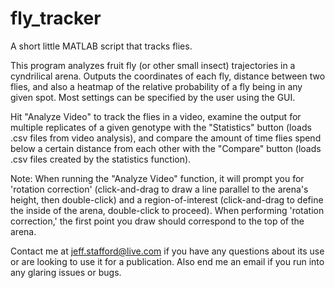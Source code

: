fly_tracker
===========

A short little MATLAB script that tracks flies.

This program analyzes fruit fly (or other small insect) trajectories in a cyndrilical arena. Outputs the coordinates of each fly, distance between two flies, and also a heatmap of the relative probability of a fly being in any given spot. Most settings can be specified by the user using the GUI. 

Hit "Analyze Video" to track the flies in a video, examine the output for multiple replicates of a given genotype with the "Statistics" button (loads .csv files from video analysis), and compare the amount of time flies spend below a certain distance from each other with the "Compare" button (loads .csv files created by the statistics function). 

Note:
When running the "Analyze Video" function, it will prompt you for 'rotation correction' (click-and-drag to draw a line parallel to the arena's height, then double-click) and a region-of-interest (click-and-drag to define the inside of the arena, double-click to proceed). When performing 'rotation correction,' the first point you draw should correspond to the top of the arena.

Contact me at jeff.stafford@live.com if you have any questions about its use or are looking to use it for a publication. Also end me an email if you run into any glaring issues or bugs.
